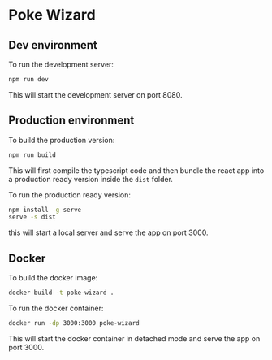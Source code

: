 # Poke Wizard

## Dev environment

To run the development server:

```bash
npm run dev
```

This will start the development server on port 8080.

## Production environment

To build the production version:

```bash
npm run build
```
This will first compile the typescript code and then bundle the react app into 
a production ready version inside the `dist` folder.

To run the production ready version:

```bash
npm install -g serve
serve -s dist
```

this will start a local server and serve the app on port 3000.

## Docker

To build the docker image:

```bash
docker build -t poke-wizard .
```

To run the docker container:

```bash
docker run -dp 3000:3000 poke-wizard
```

This will start the docker container in detached mode and serve the app on port 3000.
